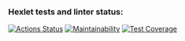 ### Hexlet tests and linter status:
[![Actions Status](https://github.com/WitsonBair/java-project-71/actions/workflows/hexlet-check.yml/badge.svg)](https://github.com/WitsonBair/java-project-71/actions)
[![Maintainability](https://api.codeclimate.com/v1/badges/8f1f83964146dd7a295f/maintainability)](https://codeclimate.com/github/WitsonBair/java-project-71/maintainability)
[![Test Coverage](https://api.codeclimate.com/v1/badges/8f1f83964146dd7a295f/test_coverage)](https://codeclimate.com/github/WitsonBair/java-project-71/test_coverage)
